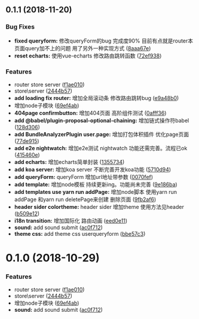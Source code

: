 ## 0.1.1 (2018-11-20)


### Bug Fixes

* **fixed queryform:** 修改queryForm的bug 完成度90% 目前有点就是router本页面query加不上的问题 用了另外一种实现方式 ([8aaa67e](https://github.com/yshysh123/vue-vuex-scaffold/commit/8aaa67e))
* **reset echarts:** 使用vue-echarts  修改路由跳转函数 ([72ef938](https://github.com/yshysh123/vue-vuex-scaffold/commit/72ef938))


### Features

* router store server ([f1ae010](https://github.com/yshysh123/vue-vuex-scaffold/commit/f1ae010))
* store\server ([2444b57](https://github.com/yshysh123/vue-vuex-scaffold/commit/2444b57))
* **add loading  fix router:** 增加全局滚动条 修改路由跳转bug ([e9a48b0](https://github.com/yshysh123/vue-vuex-scaffold/commit/e9a48b0))
* 增加node子模块 ([69ef4ab](https://github.com/yshysh123/vue-vuex-scaffold/commit/69ef4ab))
* **404page confirmbutton:** 增加404页面 高阶组件测试 ([0afff36](https://github.com/yshysh123/vue-vuex-scaffold/commit/0afff36))
* **add @babel/plugin-proposal-optional-chaining:** 增加链式操作符babel ([128d306](https://github.com/yshysh123/vue-vuex-scaffold/commit/128d306))
* **add BundleAnalyzerPlugin user.page:** 增加打包体积插件 优化page页面 ([77de915](https://github.com/yshysh123/vue-vuex-scaffold/commit/77de915))
* **add e2e nightwatch:** 增加e2e测试 nightwatch  功能还需完善。流程已ok ([415460e](https://github.com/yshysh123/vue-vuex-scaffold/commit/415460e))
* **add echarts:** 增加echarts简单封装 ([1355734](https://github.com/yshysh123/vue-vuex-scaffold/commit/1355734))
* **add koa server:** 增加koa server 不断完善开发koa功能 ([5710d94](https://github.com/yshysh123/vue-vuex-scaffold/commit/5710d94))
* **add queryForm:** queryForm 增加url地址带参数 ([0070fef](https://github.com/yshysh123/vue-vuex-scaffold/commit/0070fef))
* **add template:** 增加node模板 持续更新ing。功能尚未完善 ([9e186ba](https://github.com/yshysh123/vue-vuex-scaffold/commit/9e186ba))
* **add templates  use yarn run addPage:** 增加node脚本 使用yarn run addPage 和yarn run deletePage来创建 删除页面 ([9fb2af6](https://github.com/yshysh123/vue-vuex-scaffold/commit/9fb2af6))
* **header sider colortheme:** header sider 增加theme  使用方法见header ([b509e12](https://github.com/yshysh123/vue-vuex-scaffold/commit/b509e12))
* **i18n transition:** 增加国际化 路由动画 ([eed0e11](https://github.com/yshysh123/vue-vuex-scaffold/commit/eed0e11))
* **sound:** add sound submit ([ac0f712](https://github.com/yshysh123/vue-vuex-scaffold/commit/ac0f712))
* **theme css:** add theme  css  userqueryform ([bbe57c3](https://github.com/yshysh123/vue-vuex-scaffold/commit/bbe57c3))



<a name="0.1.0"></a>
# 0.1.0 (2018-10-29)


### Features

* router store server ([f1ae010](https://github.com/yshysh123/vue-vuex-scaffold/commit/f1ae010))
* store\server ([2444b57](https://github.com/yshysh123/vue-vuex-scaffold/commit/2444b57))
* 增加node子模块 ([69ef4ab](https://github.com/yshysh123/vue-vuex-scaffold/commit/69ef4ab))
* **sound:** add sound submit ([ac0f712](https://github.com/yshysh123/vue-vuex-scaffold/commit/ac0f712))



